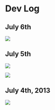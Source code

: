 # Dev Log

## July 6th

![](http://leafo.net/dump/transition2.gif)

## July 5th

![](http://leafo.net/shotsnb/2013-07-05_02-06-01.png)

![](http://leafo.net/shotsnb/2013-07-04_14-27-06.png)


## July 4th, 2013

![](http://leafo.net/shotsnb/2013-07-04_02-39-17.png)
